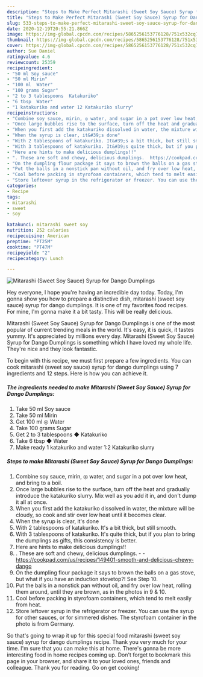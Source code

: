 ```yaml
---
description: "Steps to Make Perfect Mitarashi (Sweet Soy Sauce) Syrup for Dango Dumplings"
title: "Steps to Make Perfect Mitarashi (Sweet Soy Sauce) Syrup for Dango Dumplings"
slug: 533-steps-to-make-perfect-mitarashi-sweet-soy-sauce-syrup-for-dango-dumplings
date: 2020-12-19T20:55:21.866Z
image: https://img-global.cpcdn.com/recipes/5865256153776128/751x532cq70/mitarashi-sweet-soy-sauce-syrup-for-dango-dumplings-recipe-main-photo.jpg
thumbnail: https://img-global.cpcdn.com/recipes/5865256153776128/751x532cq70/mitarashi-sweet-soy-sauce-syrup-for-dango-dumplings-recipe-main-photo.jpg
cover: https://img-global.cpcdn.com/recipes/5865256153776128/751x532cq70/mitarashi-sweet-soy-sauce-syrup-for-dango-dumplings-recipe-main-photo.jpg
author: Sue Daniel
ratingvalue: 4.6
reviewcount: 25359
recipeingredient:
- "50 ml Soy sauce"
- "50 ml Mirin"
- "100 ml  Water"
- "100 grams Sugar"
- "2 to 3 tablespoons  Katakuriko"
- "6 tbsp  Water"
- "1 katakuriko and water 12 Katakuriko slurry"
recipeinstructions:
- "Combine soy sauce, mirin, ◎ water, and sugar in a pot over low heat, and bring to a boil."
- "Once large bubbles rise to the surface, turn off the heat and gradually introduce the katakuriko slurry. Mix well as you add it in, and don&#39;t dump it all at once."
- "When you first add the katakuriko dissolved in water, the mixture will be cloudy, so cook and stir over low heat until it becomes clear."
- "When the syrup is clear, it&#39;s done"
- "With 2 tablespoons of katakuriko. It&#39;s a bit thick, but still smooth."
- "With 3 tablespoons of katakuriko. It&#39;s quite thick, but if you plan to bring the dumplings as gifts, this consistency is better."
- "Here are hints to make delicious dumplings!!"
- ". These are soft and chewy, delicious dumplings.  https://cookpad.com/us/recipes/149401-smooth-and-delicious-chewy-dango"
- "On the dumpling flour package it says to brown the balls on a gas stove, but what if you have an induction stovetop?! See Step 10."
- "Put the balls in a nonstick pan without oil, and fry over low heat, rolling them around, until they are brown, as in the photos in 9 &amp; 10."
- "Cool before packing in styrofoam containers, which tend to melt easily from heat."
- "Store leftover syrup in the refrigerator or freezer. You can use the syrup for other sauces, or for simmered dishes. The styrofoam container in the photo is from Germany."
categories:
- Recipe
tags:
- mitarashi
- sweet
- soy

katakunci: mitarashi sweet soy 
nutrition: 252 calories
recipecuisine: American
preptime: "PT25M"
cooktime: "PT47M"
recipeyield: "2"
recipecategory: Lunch

---
```



![Mitarashi (Sweet Soy Sauce) Syrup for Dango Dumplings](https://img-global.cpcdn.com/recipes/5865256153776128/751x532cq70/mitarashi-sweet-soy-sauce-syrup-for-dango-dumplings-recipe-main-photo.jpg)

Hey everyone, I hope you're having an incredible day today. Today, I'm gonna show you how to prepare a distinctive dish, mitarashi (sweet soy sauce) syrup for dango dumplings. It is one of my favorites food recipes. For mine, I'm gonna make it a bit tasty. This will be really delicious.

Mitarashi (Sweet Soy Sauce) Syrup for Dango Dumplings is one of the most popular of current trending meals in the world. It's easy, it is quick, it tastes yummy. It's appreciated by millions every day. Mitarashi (Sweet Soy Sauce) Syrup for Dango Dumplings is something which I have loved my whole life. They're nice and they look fantastic.




To begin with this recipe, we must first prepare a few ingredients. You can cook mitarashi (sweet soy sauce) syrup for dango dumplings using 7 ingredients and 12 steps. Here is how you can achieve it.

<!--inarticleads1-->

##### The ingredients needed to make Mitarashi (Sweet Soy Sauce) Syrup for Dango Dumplings:

1. Take 50 ml Soy sauce
1. Take 50 ml Mirin
1. Get 100 ml ◎ Water
1. Take 100 grams Sugar
1. Get 2 to 3 tablespoons ◆ Katakuriko
1. Take 6 tbsp ◆ Water
1. Make ready 1 katakuriko and water 1:2 Katakuriko slurry




<!--inarticleads2-->

##### Steps to make Mitarashi (Sweet Soy Sauce) Syrup for Dango Dumplings:

1. Combine soy sauce, mirin, ◎ water, and sugar in a pot over low heat, and bring to a boil.
1. Once large bubbles rise to the surface, turn off the heat and gradually introduce the katakuriko slurry. Mix well as you add it in, and don&#39;t dump it all at once.
1. When you first add the katakuriko dissolved in water, the mixture will be cloudy, so cook and stir over low heat until it becomes clear.
1. When the syrup is clear, it&#39;s done
1. With 2 tablespoons of katakuriko. It&#39;s a bit thick, but still smooth.
1. With 3 tablespoons of katakuriko. It&#39;s quite thick, but if you plan to bring the dumplings as gifts, this consistency is better.
1. Here are hints to make delicious dumplings!!
1. . These are soft and chewy, delicious dumplings. -  - https://cookpad.com/us/recipes/149401-smooth-and-delicious-chewy-dango
1. On the dumpling flour package it says to brown the balls on a gas stove, but what if you have an induction stovetop?! See Step 10.
1. Put the balls in a nonstick pan without oil, and fry over low heat, rolling them around, until they are brown, as in the photos in 9 &amp; 10.
1. Cool before packing in styrofoam containers, which tend to melt easily from heat.
1. Store leftover syrup in the refrigerator or freezer. You can use the syrup for other sauces, or for simmered dishes. The styrofoam container in the photo is from Germany.




So that's going to wrap it up for this special food mitarashi (sweet soy sauce) syrup for dango dumplings recipe. Thank you very much for your time. I'm sure that you can make this at home. There's gonna be more interesting food in home recipes coming up. Don't forget to bookmark this page in your browser, and share it to your loved ones, friends and colleague. Thank you for reading. Go on get cooking!
